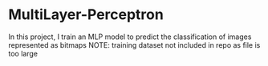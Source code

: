 # MultiLayer-Perceptron
In this project, I train an MLP model to predict the classification of images represented as bitmaps
NOTE: training dataset not included in repo as file is too large
